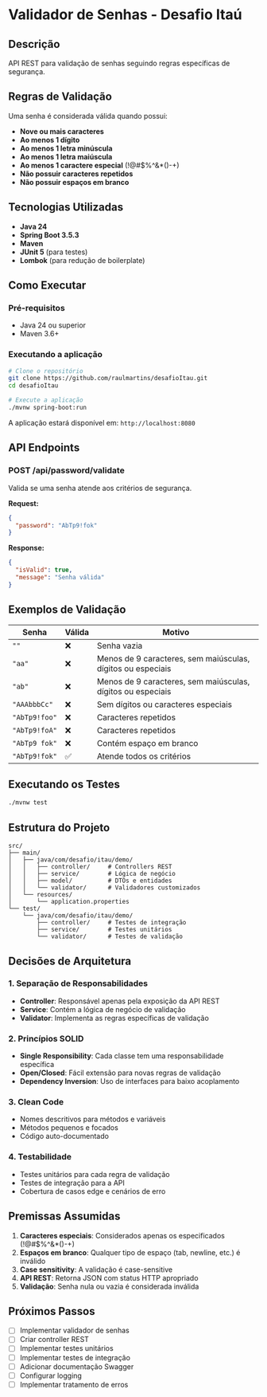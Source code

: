 # Validador de Senhas - Desafio Itaú

## Descrição

API REST para validação de senhas seguindo regras específicas de segurança.

## Regras de Validação

Uma senha é considerada válida quando possui:

- **Nove ou mais caracteres**
- **Ao menos 1 dígito**
- **Ao menos 1 letra minúscula**
- **Ao menos 1 letra maiúscula**
- **Ao menos 1 caractere especial** (!@#$%^&\*()-+)
- **Não possuir caracteres repetidos**
- **Não possuir espaços em branco**

## Tecnologias Utilizadas

- **Java 24**
- **Spring Boot 3.5.3**
- **Maven**
- **JUnit 5** (para testes)
- **Lombok** (para redução de boilerplate)

## Como Executar

### Pré-requisitos

- Java 24 ou superior
- Maven 3.6+

### Executando a aplicação

```bash
# Clone o repositório
git clone https://github.com/raulmartins/desafioItau.git
cd desafioItau

# Execute a aplicação
./mvnw spring-boot:run
```

A aplicação estará disponível em: `http://localhost:8080`

## API Endpoints

### POST /api/password/validate

Valida se uma senha atende aos critérios de segurança.

**Request:**

```json
{
  "password": "AbTp9!fok"
}
```

**Response:**

```json
{
  "isValid": true,
  "message": "Senha válida"
}
```

## Exemplos de Validação

| Senha         | Válida | Motivo                                                      |
| ------------- | ------ | ----------------------------------------------------------- |
| `""`          | ❌     | Senha vazia                                                 |
| `"aa"`        | ❌     | Menos de 9 caracteres, sem maiúsculas, dígitos ou especiais |
| `"ab"`        | ❌     | Menos de 9 caracteres, sem maiúsculas, dígitos ou especiais |
| `"AAAbbbCc"`  | ❌     | Sem dígitos ou caracteres especiais                         |
| `"AbTp9!foo"` | ❌     | Caracteres repetidos                                        |
| `"AbTp9!foA"` | ❌     | Caracteres repetidos                                        |
| `"AbTp9 fok"` | ❌     | Contém espaço em branco                                     |
| `"AbTp9!fok"` | ✅     | Atende todos os critérios                                   |

## Executando os Testes

```bash
./mvnw test
```

## Estrutura do Projeto

```
src/
├── main/
│   ├── java/com/desafio/itau/demo/
│   │   ├── controller/     # Controllers REST
│   │   ├── service/        # Lógica de negócio
│   │   ├── model/          # DTOs e entidades
│   │   └── validator/      # Validadores customizados
│   └── resources/
│       └── application.properties
└── test/
    └── java/com/desafio/itau/demo/
        ├── controller/     # Testes de integração
        ├── service/        # Testes unitários
        └── validator/      # Testes de validação
```

## Decisões de Arquitetura

### 1. Separação de Responsabilidades

- **Controller**: Responsável apenas pela exposição da API REST
- **Service**: Contém a lógica de negócio de validação
- **Validator**: Implementa as regras específicas de validação

### 2. Princípios SOLID

- **Single Responsibility**: Cada classe tem uma responsabilidade específica
- **Open/Closed**: Fácil extensão para novas regras de validação
- **Dependency Inversion**: Uso de interfaces para baixo acoplamento

### 3. Clean Code

- Nomes descritivos para métodos e variáveis
- Métodos pequenos e focados
- Código auto-documentado

### 4. Testabilidade

- Testes unitários para cada regra de validação
- Testes de integração para a API
- Cobertura de casos edge e cenários de erro

## Premissas Assumidas

1. **Caracteres especiais**: Considerados apenas os especificados (!@#$%^&\*()-+)
2. **Espaços em branco**: Qualquer tipo de espaço (tab, newline, etc.) é inválido
3. **Case sensitivity**: A validação é case-sensitive
4. **API REST**: Retorna JSON com status HTTP apropriado
5. **Validação**: Senha nula ou vazia é considerada inválida

## Próximos Passos

- [ ] Implementar validador de senhas
- [ ] Criar controller REST
- [ ] Implementar testes unitários
- [ ] Implementar testes de integração
- [ ] Adicionar documentação Swagger
- [ ] Configurar logging
- [ ] Implementar tratamento de erros
